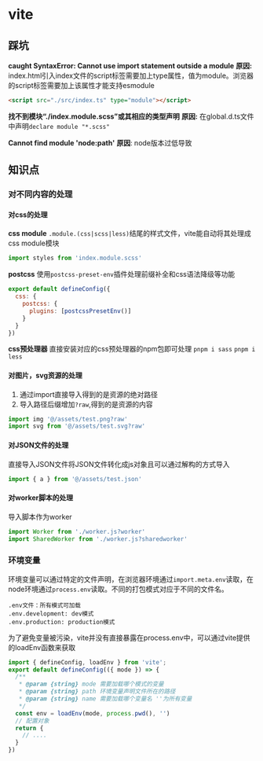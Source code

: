 # vite
## 踩坑
**caught SyntaxError: Cannot use import statement outside a module**
**原因:** index.html引入index文件的script标签需要加上type属性，值为module。浏览器的script标签需要加上该属性才能支持esmodule
```html
<script src="./src/index.ts" type="module"></script>
```

**找不到模块“./index.module.scss”或其相应的类型声明**
**原因:** 在global.d.ts文件中声明`declare module "*.scss"`

**Cannot find module 'node:path'**
**原因**: node版本过低导致

## 知识点
### 对不同内容的处理
#### 对css的处理
**css module**
``.module.(css|scss|less)``结尾的样式文件，vite能自动将其处理成css module模块
```javascript
import styles from 'index.module.scss'
```

**postcss**
使用``postcss-preset-env``插件处理前缀补全和css语法降级等功能
```javascript
export default defineConfig({
  css: {
    postcss: {
      plugins: [postcssPresetEnv()]
    }
  }
})
```

**css预处理器**
直接安装对应的css预处理器的npm包即可处理
``pnpm i sass`` ``pnpm i less``

#### 对图片，svg资源的处理
1. 通过import直接导入得到的是资源的绝对路径
2. 导入路径后缀增加``?raw``,得到的是资源的内容
```javascript
import img '@/assets/test.png?raw'
import svg from '@/assets/test.svg?raw'
```

#### 对JSON文件的处理
直接导入JSON文件将JSON文件转化成js对象且可以通过解构的方式导入
```javascript
import { a } from '@/assets/test.json'
```

#### 对worker脚本的处理
导入脚本作为worker
```javascript
import Worker from './worker.js?worker'
import SharedWorker from './worker.js?sharedworker'
```

### 环境变量
环境变量可以通过特定的文件声明，在浏览器环境通过``import.meta.env``读取，在node环境通过``process.env``读取。不同的打包模式对应于不同的文件名。
```
.env文件：所有模式可加载
.env.development: dev模式
.env.production: production模式
```
为了避免变量被污染，vite并没有直接暴露在process.env中，可以通过vite提供的loadEnv函数来获取
```javascript
import { defineConfig, loadEnv } from 'vite';
export default defineConfig(({ mode }) => {
  /**
   * @param {string} mode 需要加载哪个模式的变量
   * @param {string} path 环境变量声明文件所在的路径
   * @param {string} name 需要加载哪个变量名 ''为所有变量
   */
  const env = loadEnv(mode, process.pwd(), '')
  // 配置对象
  return {
    // ....
  }
})
```